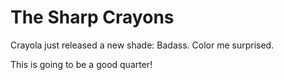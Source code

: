 # The Sharp Crayons
Crayola just released a new shade: Badass. 
Color me surprised.

This is going to be a good quarter!
